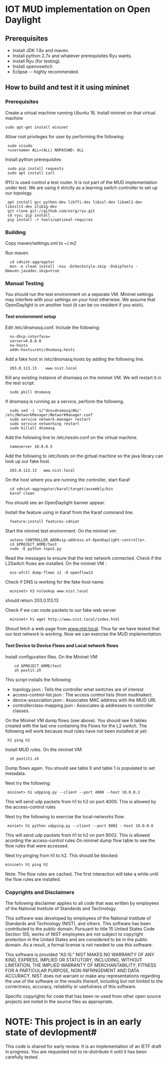 # IOT MUD implementation on Open Daylight #


## Prerequisites ##

* Install JDK 1.8x and maven. 
* Install python 2.7x and whatever prerequisites Ryu wants.
* Install Ryu (for testing). 
* Install openvswtich 
* Eclipse -- highly recommended.

## How to build and test it it using mininet ##

### Prerequisites ###

Create a virtual machine running Ubuntu 16. Install mininet on that virtual machine
   
    sudo apt-get install mininet


Allow root privileges for user by performing the following:

     sudo visudo
     <username> ALL=(ALL) NOPASSWD: ALL

Install python prerequisites
	 
	 sudo pip install requests
	 sudo apt install curl


RYU is used control a test router. It is not part of the MUD implementation under test. We are using it strictly 
as a learning switch controller to set up our topology.

     apt install gcc python-dev libffi-dev libssl-dev libxml2-dev libxslt1-dev zlib1g-dev
     git clone git://github.com/osrg/ryu.git
     cd ryu; pip install .
     pip install -r tools/optional-requires


### Building ###

Copy maven/settings.xml to ~/.m2

Run maven
    
      cd sdniot-aggregator
      mvn -e clean install -nsu -Dcheckstyle.skip -DskipTests -Dmaven.javadoc.skip=true

### Manual Testing ###

You should run the test environment on a separate VM. Mininet settings may interfere with
your settings on your host otherwise. We assume that OpenDaylight is on another host 
(it can be co-resident if you wish).

#### Test enviornment setup ####

Edit /etc/dnsmasq.conf.  Include the following:

      no-dhcp-interface=
      server=8.8.8.8
      no-hosts
      addn-hosts=/etc/dnsmasq.hosts

Add a fake host in /etc/dnsmasq.hosts by adding the following line.

      203.0.113.13    www.nist.local

Kill any existing instance of dnsmasq on the mininet VM. We will
restart it in the test script.

      sudo pkill dnsmasq

If dnsmasq is running as a service, perform the following.
      
      sudo sed -i 's/^dns=dnsmasq/#&/' /etc/NetworkManager/NetworkManager.conf
      sudo service network-manager restart
      sudo service networking restart
      sudo killall dnsmasq

Add the following line to /etc/resolv.conf on the virtual machine.
 
      nameserver 10.0.0.5

Add the following to /etc/hosts on the girtual machine so the java library can look up our fake host.

      203.0.113.13   www.nist.local

On the host where you are running the controller, start Karaf

      cd sdniot-aggregator/karaf/target/assembly/bin
      karaf clean
      
You should see an OpenDaylight banner appear.

Install the feature using in Karaf from the Karaf command line.

      feature:install features-sdniot

Start the mininet test environment. On the mininet vm:

      setenv CONTROLLER_ADDR=ip-address-of-OpenDaylight-controller.
      cd $PROJECT_HOME/test
      sudo -E python topo1.py

Read the messages to ensure that the test network connected.
Check if the L2Switch flows are installed. On the mininet VM :

      ovs-ofctl dump-flows s1 -O openflow13

Check if DNS is working for the fake host name. 

      mininet> h3 nslookup www.nist.local 

should return 203.0.113.13   

Check if we can route packets to our fake web server

      mininet> h1 wget http://www.nist.local/index.html  

Shoud fetch a web page from www.nist.local. Thus far we have tested
that our test network is working.  Now we can exercise the MUD 
implementation.

#### Test Device to Device Flows and Local network flows  ####

Install configuration files. On the Mininet VM:
 
        cd $PROJECT_HOME/test
        sh postit.sh

This script installs the following:

- topology.json : Tells the controller what switches are of interest
- access-control-list.json : The access control lists (from mudmaker).
- device-association.json  : Associates MAC address with the MUD URI.
- controllerclass-mapping.json : Associates ip addresses to controller classes.

On the Mininet VM dump flows (see above). 
You should see 6 tables created with the last one containing the Flows for the L2 switch.
The following will work because mud rules have not been installed at yet:

     h1 ping h2 

Install MUD rules. On the mininet VM:

      sh postit1.sh

Dump flows again. You should see table 0 and table 1 is populated to set metadata.


Next try the following:

     mininet> h1 udpping.py --client --port 4000 --host 10.0.0.2

This will send udp packets from h1 to h2 on port 4000. This is allowed by the access-control rules

Next try the following to exercise the local-networks flow:

     miniet> h1 python udpping.py --client --port 8002 --host 10.0.0.6

This will send udp packets from h1 to h2 on port 8002. This is allowed acording the access-control rules
On mininet dump flow table to see the flow rules that were accessed.

Next try pinging from h1 to h2. This should be blocked:

    mininet> h1 ping h2

Note: The flow rules are cached. The first interaction will take a while until the flow rules are installed.

### Copyrights and Disclaimers ###

The following disclaimer applies to all code that was written by employees
of the National Institute of Standards and Technology.

This software was developed by employees of the National Institute of
Standards and Technology (NIST), and others. This software has been
contributed to the public domain. Pursuant to title 15 Untied States
Code Section 105, works of NIST employees are not subject to copyright
protection in the United States and are considered to be in the public
domain. As a result, a formal license is not needed to use this software.

This software is provided "AS IS." NIST MAKES NO WARRANTY OF ANY KIND,
EXPRESS, IMPLIED OR STATUTORY, INCLUDING, WITHOUT LIMITATION, THE
IMPLIED WARRANTY OF MERCHANTABILITY, FITNESS FOR A PARTICULAR PURPOSE,
NON-INFRINGEMENT AND DATA ACCURACY. NIST does not warrant or make any
representations regarding the use of the software or the results thereof,
including but not limited to the correctness, accuracy, reliability or
usefulness of this software.

Specific copyrights for code that has been re-used from other open 
source projects are noted in the source files as appropriate.

# NOTE: This project is in an early state of devlopment#

This code is shared for early review. It is an implementation
of an IETF draft in progress.  You are requested not to
re-distribute it until it has been carefully tested.
